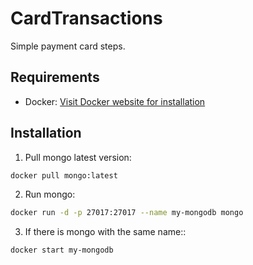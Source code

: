 # CardTransactions

Simple payment card steps.

## Requirements

- Docker: [Visit Docker website for installation](https://www.docker.com/)

## Installation

1. Pull mongo latest version:
```bash
docker pull mongo:latest
```

2. Run mongo:
```bash
docker run -d -p 27017:27017 --name my-mongodb mongo
```

3. If there is mongo with the same name::
```bash
docker start my-mongodb
```
